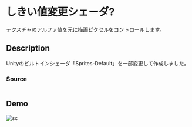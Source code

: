 しきい値変更シェーダ?
====

テクスチャのアルファ値を元に描画ピクセルをコントロールします。

## Description
Unityのビルトインシェーダ「Sprites-Default」を一部変更して作成しました。

### Source

```shader:aaa.shader

```

## Demo
![sc](http://29jun2012-180156-6.businesscatalyst.com/unity/unity009/test2.gif)

